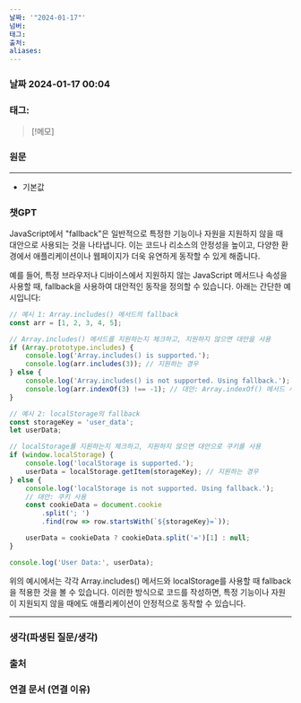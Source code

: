 ```yaml
---
날짜: '"2024-01-17"'
넘버: 
태그: 
출처: 
aliases:
---
```

### 날짜  2024-01-17 00:04

### 태그:

>[!메모]
>

### 원문
---
- 기본값

### 챗GPT
JavaScript에서 "fallback"은 일반적으로 특정한 기능이나 자원을 지원하지 않을 때 대안으로 사용되는 것을 나타냅니다. 이는 코드나 리소스의 안정성을 높이고, 다양한 환경에서 애플리케이션이나 웹페이지가 더욱 유연하게 동작할 수 있게 해줍니다.

예를 들어, 특정 브라우저나 디바이스에서 지원하지 않는 JavaScript 메서드나 속성을 사용할 때, fallback을 사용하여 대안적인 동작을 정의할 수 있습니다. 아래는 간단한 예시입니다:

```javascript
// 예시 1: Array.includes() 메서드의 fallback
const arr = [1, 2, 3, 4, 5];

// Array.includes() 메서드를 지원하는지 체크하고, 지원하지 않으면 대안을 사용
if (Array.prototype.includes) {
    console.log('Array.includes() is supported.');
    console.log(arr.includes(3)); // 지원하는 경우
} else {
    console.log('Array.includes() is not supported. Using fallback.');
    console.log(arr.indexOf(3) !== -1); // 대안: Array.indexOf() 메서드 사용
}

// 예시 2: localStorage의 fallback
const storageKey = 'user_data';
let userData;

// localStorage를 지원하는지 체크하고, 지원하지 않으면 대안으로 쿠키를 사용
if (window.localStorage) {
    console.log('localStorage is supported.');
    userData = localStorage.getItem(storageKey); // 지원하는 경우
} else {
    console.log('localStorage is not supported. Using fallback.');
    // 대안: 쿠키 사용
    const cookieData = document.cookie
        .split('; ')
        .find(row => row.startsWith(`${storageKey}=`));

    userData = cookieData ? cookieData.split('=')[1] : null;
}

console.log('User Data:', userData);
```

위의 예시에서는 각각 Array.includes() 메서드와 localStorage를 사용할 때 fallback을 적용한 것을 볼 수 있습니다. 이러한 방식으로 코드를 작성하면, 특정 기능이나 자원이 지원되지 않을 때에도 애플리케이션이 안정적으로 동작할 수 있습니다.

---
### 생각(파생된 질문/생각)

### 출처

### 연결 문서 (연결 이유)
